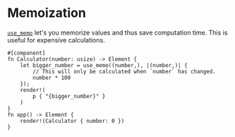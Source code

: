 # Memoization

[`use_memo`](https://docs.rs/dioxus-hooks/latest/dioxus_hooks/fn.use_memo.html) let's you memorize values and thus save computation time. This is useful for expensive calculations.

```rust, no_run
#[component]
fn Calculator(number: usize) -> Element {
    let bigger_number = use_memo((number,), |(number,)| {
        // This will only be calculated when `number` has changed.
        number * 100
    });
    render!(
        p { "{bigger_number}" }
    )
}
fn app() -> Element {
    render!(Calculator { number: 0 })
}
```
